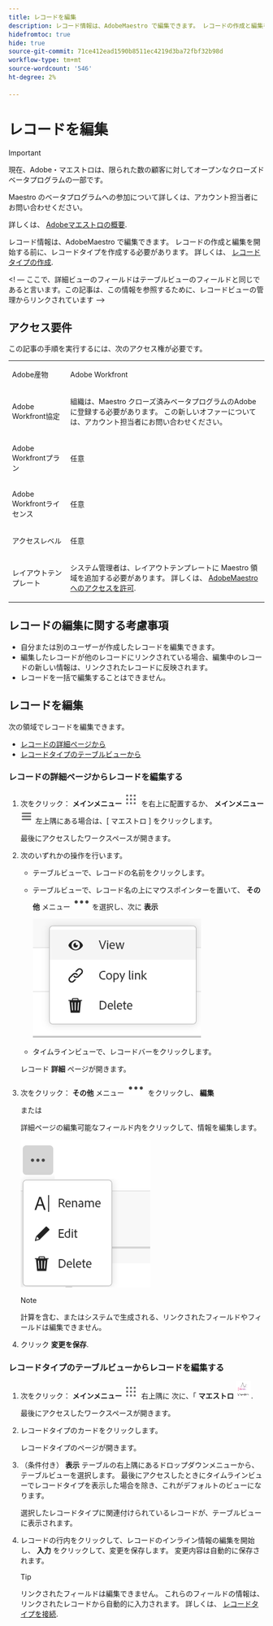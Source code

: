 ```yaml
---
title: レコードを編集
description: レコード情報は、AdobeMaestro で編集できます。 レコードの作成と編集を開始する前に、レコードタイプを作成する必要があります。
hidefromtoc: true
hide: true
source-git-commit: 71ce412ead1590b8511ec4219d3ba72fbf32b98d
workflow-type: tm+mt
source-wordcount: '546'
ht-degree: 2%

---
```



<!--udpate the metadata with real information when making this avilable in TOC and in the left nav-->

# レコードを編集

>[!IMPORTANT]
>
>現在、Adobe・マエストロは、限られた数の顧客に対してオープンなクローズドベータプログラムの一部です。
>
>Maestro のベータプログラムへの参加について詳しくは、アカウント担当者にお問い合わせください。
>
>詳しくは、 [Adobeマエストロの概要](../maestro-overview.md).

レコード情報は、AdobeMaestro で編集できます。 レコードの作成と編集を開始する前に、レコードタイプを作成する必要があります。
詳しくは、 [レコードタイプの作成](../architecture-and-fields/create-record-types.md).

&lt;! — ここで、詳細ビューのフィールドはテーブルビューのフィールドと同じであると言います。この記事は、この情報を参照するために、レコードビューの管理からリンクされています —>

## アクセス要件

この記事の手順を実行するには、次のアクセス権が必要です。

<table style="table-layout:auto">
 <col>
 <tbody>
<td>
   <p> Adobe産物</p> </td>
   <td>
   <p> Adobe Workfront</p> </td>
  </tr>  
 <td role="rowheader"><p>Adobe Workfront協定</p></td>
   <td>
<p>組織は、Maestro クローズ済みベータプログラムのAdobeに登録する必要があります。 この新しいオファーについては、アカウント担当者にお問い合わせください。 </p>
   </td>
  </tr>
  <tr>
   <td role="rowheader"><p>Adobe Workfrontプラン</p></td>
   <td>
<p>任意</p>
   </td>
  </tr>
  <tr>
   <td role="rowheader"><p>Adobe Workfrontライセンス</p></td>
   <td>
   <p>任意</p> 
  </td>
  </tr>

<tr>
   <td role="rowheader">アクセスレベル</td>
   <td> <p>任意</p>  
</td>
  </tr>
<tr>
   <td role="rowheader">レイアウトテンプレート</td>
   <td> <p>システム管理者は、レイアウトテンプレートに Maestro 領域を追加する必要があります。 詳しくは、 <a href="../access/grant-access.md">AdobeMaestro へのアクセスを許可</a>. </p>  
</td>
  </tr>
 </tbody>
</table>

<!--Maybe enable this at GA - but Maestro is not supposed to have Access controls in the Workfront Access Level: 
>[!NOTE]
>
>If you don't have access, ask your Workfront administrator if they set additional restrictions in your access level. For information on how a Workfront administrator can change your access level, see [Create or modify custom access levels](../administration-and-setup/add-users/configure-and-grant-access/create-modify-access-levels.md). -->

<!-- Notes to add for the table: for the "Workfront plans" row: the above is only for closed beta; when going to GA - activate the following plans:    
<p>Current plan: Prime and Ultimate</p>
<p>Legacy plan: Enterprise</p>-->

<!-- Notes for the table: for the "Workfront access" row: <p>For more information, see <a href="../../administration-and-setup/add-users/access-levels-and-object-permissions/wf-licenses.md" class="MCXref xref">Adobe Workfront licenses overview</a>.</p>-->

## レコードの編集に関する考慮事項

* 自分または別のユーザーが作成したレコードを編集できます。 <!--will change with access levels-->
* 編集したレコードが他のレコードにリンクされている場合、編集中のレコードの新しい情報は、リンクされたレコードに反映されます。
* レコードを一括で編集することはできません。 <!--this will probably change-->

## レコードを編集

次の領域でレコードを編集できます。

* [レコードの詳細ページから](#edit-a-record-from-the-records-details-page)
* [レコードタイプのテーブルビューから](#edit-a-record-from-the-record-type-table-view)

### レコードの詳細ページからレコードを編集する

1. 次をクリック： **メインメニュー** ![](assets/main-menu-workfront.png) を右上に配置するか、 **メインメニュー** ![](assets/main-menu-shell.png) 左上隅にある場合は、[ マエストロ ] をクリックします。

   最後にアクセスしたワークスペースが開きます。
1. 次のいずれかの操作を行います。

   * テーブルビューで、レコードの名前をクリックします。
   * テーブルビューで、レコード名の上にマウスポインターを置いて、 **その他** メニュー ![](assets/more-menu.png)を選択し、次に **表示**

     ![](assets/contextual-menu-for-record-row.png)
   * タイムラインビューで、レコードバーをクリックします。

   レコード **詳細** ページが開きます。

1. 次をクリック： **その他** メニュー ![](assets/more-menu.png) をクリックし、 **編集**

   または

   詳細ページの編集可能なフィールド内をクリックして、情報を編集します。

   ![](assets/more-menu-options-from-record-details-page.png) <!--ensure the options have not changed or been renamed-->

   >[!NOTE]
   >
   >    計算を含む、またはシステムで生成される、リンクされたフィールドやフィールドは編集できません。


1. クリック **変更を保存**. <!--logged a bug for this - this needs to be "Save"-->

### レコードタイプのテーブルビューからレコードを編集する

1. 次をクリック： **メインメニュー** ![](assets/main-menu-workfront.png) 右上隅に <!--or the **Main Menu** ![](assets/main-menu-shell.png) in the upper-left corner, if it is available,--> 次に、「 **マエストロ** ![](assets/maestro-icon.png).

   最後にアクセスしたワークスペースが開きます。
1. レコードタイプのカードをクリックします。

   レコードタイプのページが開きます。
1. （条件付き） **表示** テーブルの右上隅にあるドロップダウンメニューから、テーブルビューを選択します。 最後にアクセスしたときにタイムラインビューでレコードタイプを表示した場合を除き、これがデフォルトのビューになります。

   選択したレコードタイプに関連付けられているレコードが、テーブルビューに表示されます。
1. レコードの行内をクリックして、レコードのインライン情報の編集を開始し、 **入力** をクリックして、変更を保存します。 変更内容は自動的に保存されます。

   >[!TIP]
   >
   >リンクされたフィールドは編集できません。 これらのフィールドの情報は、リンクされたレコードから自動的に入力されます。 詳しくは、 [レコードタイプを接続](../architecture-and-fields/connect-record-types.md).



